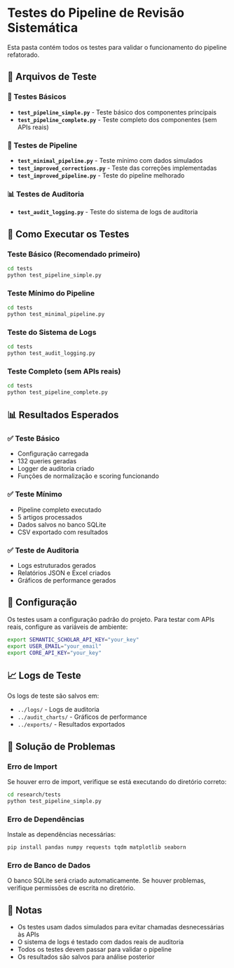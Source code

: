 # Testes do Pipeline de Revisão Sistemática

Esta pasta contém todos os testes para validar o funcionamento do pipeline refatorado.

## 📁 Arquivos de Teste

### 🧪 Testes Básicos

- **`test_pipeline_simple.py`** - Teste básico dos componentes principais
- **`test_pipeline_complete.py`** - Teste completo dos componentes (sem APIs reais)

### 🚀 Testes de Pipeline

- **`test_minimal_pipeline.py`** - Teste mínimo com dados simulados
- **`test_improved_corrections.py`** - Teste das correções implementadas
- **`test_improved_pipeline.py`** - Teste do pipeline melhorado

### 📊 Testes de Auditoria

- **`test_audit_logging.py`** - Teste do sistema de logs de auditoria

## 🎯 Como Executar os Testes

### Teste Básico (Recomendado primeiro)

```bash
cd tests
python test_pipeline_simple.py
```

### Teste Mínimo do Pipeline

```bash
cd tests
python test_minimal_pipeline.py
```

### Teste do Sistema de Logs

```bash
cd tests
python test_audit_logging.py
```

### Teste Completo (sem APIs reais)

```bash
cd tests
python test_pipeline_complete.py
```

## 📊 Resultados Esperados

### ✅ Teste Básico

- Configuração carregada
- 132 queries geradas
- Logger de auditoria criado
- Funções de normalização e scoring funcionando

### ✅ Teste Mínimo

- Pipeline completo executado
- 5 artigos processados
- Dados salvos no banco SQLite
- CSV exportado com resultados

### ✅ Teste de Auditoria

- Logs estruturados gerados
- Relatórios JSON e Excel criados
- Gráficos de performance gerados

## 🔧 Configuração

Os testes usam a configuração padrão do projeto. Para testar com APIs reais, configure as variáveis de ambiente:

```bash
export SEMANTIC_SCHOLAR_API_KEY="your_key"
export USER_EMAIL="your_email"
export CORE_API_KEY="your_key"
```

## 📈 Logs de Teste

Os logs de teste são salvos em:

- `../logs/` - Logs de auditoria
- `../audit_charts/` - Gráficos de performance
- `../exports/` - Resultados exportados

## 🚨 Solução de Problemas

### Erro de Import

Se houver erro de import, verifique se está executando do diretório correto:

```bash
cd research/tests
python test_pipeline_simple.py
```

### Erro de Dependências

Instale as dependências necessárias:

```bash
pip install pandas numpy requests tqdm matplotlib seaborn
```

### Erro de Banco de Dados

O banco SQLite será criado automaticamente. Se houver problemas, verifique permissões de escrita no diretório.

## 📝 Notas

- Os testes usam dados simulados para evitar chamadas desnecessárias às APIs
- O sistema de logs é testado com dados reais de auditoria
- Todos os testes devem passar para validar o pipeline
- Os resultados são salvos para análise posterior
